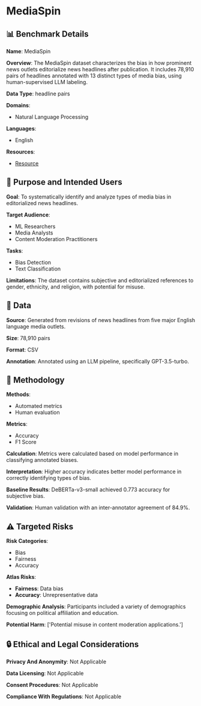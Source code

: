 # MediaSpin

## 📊 Benchmark Details

**Name**: MediaSpin

**Overview**: The MediaSpin dataset characterizes the bias in how prominent news outlets editorialize news headlines after publication. It includes 78,910 pairs of headlines annotated with 13 distinct types of media bias, using human-supervised LLM labeling.

**Data Type**: headline pairs

**Domains**:
- Natural Language Processing

**Languages**:
- English

**Resources**:
- [Resource](https://anonymous.4open.science/r/mediaspin-A5C7)

## 🎯 Purpose and Intended Users

**Goal**: To systematically identify and analyze types of media bias in editorialized news headlines.

**Target Audience**:
- ML Researchers
- Media Analysts
- Content Moderation Practitioners

**Tasks**:
- Bias Detection
- Text Classification

**Limitations**: The dataset contains subjective and editorialized references to gender, ethnicity, and religion, with potential for misuse.

## 💾 Data

**Source**: Generated from revisions of news headlines from five major English language media outlets.

**Size**: 78,910 pairs

**Format**: CSV

**Annotation**: Annotated using an LLM pipeline, specifically GPT-3.5-turbo.

## 🔬 Methodology

**Methods**:
- Automated metrics
- Human evaluation

**Metrics**:
- Accuracy
- F1 Score

**Calculation**: Metrics were calculated based on model performance in classifying annotated biases.

**Interpretation**: Higher accuracy indicates better model performance in correctly identifying types of bias.

**Baseline Results**: DeBERTa-v3-small achieved 0.773 accuracy for subjective bias.

**Validation**: Human validation with an inter-annotator agreement of 84.9%.

## ⚠️ Targeted Risks

**Risk Categories**:
- Bias
- Fairness
- Accuracy

**Atlas Risks**:
- **Fairness**: Data bias
- **Accuracy**: Unrepresentative data

**Demographic Analysis**: Participants included a variety of demographics focusing on political affiliation and education.

**Potential Harm**: ['Potential misuse in content moderation applications.']

## 🔒 Ethical and Legal Considerations

**Privacy And Anonymity**: Not Applicable

**Data Licensing**: Not Applicable

**Consent Procedures**: Not Applicable

**Compliance With Regulations**: Not Applicable
